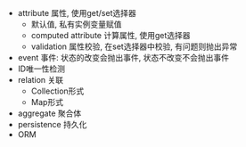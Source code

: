 - attribute 属性, 使用get/set选择器
  - 默认值, 私有实例变量赋值
  - computed attribute 计算属性, 使用get选择器
  - validation 属性校验, 在set选择器中校验, 有问题则抛出异常
- event 事件: 状态的改变会抛出事件, 状态不改变不会抛出事件
- ID唯一性检测
- relation 关联
  - Collection形式
  - Map形式
- aggregate 聚合体
- persistence 持久化
- ORM
